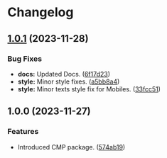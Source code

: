 # Changelog

## [1.0.1](https://github.com/gotamedia/cmp/compare/v1.0.0...v1.0.1) (2023-11-28)


### Bug Fixes

* **docs:** Updated Docs. ([6f17d23](https://github.com/gotamedia/cmp/commit/6f17d2309833de50fb5c31de4105444cafeffc1d))
* **style:** Minor style fixes. ([a5bb8a4](https://github.com/gotamedia/cmp/commit/a5bb8a41535b58342fe6e0e4b6387fd0fa91abc6))
* **style:** Minor texts style fix for Mobiles. ([33fcc51](https://github.com/gotamedia/cmp/commit/33fcc51a39901b3a42368da0d9bbbdbbe6f56101))

## 1.0.0 (2023-11-27)


### Features

* Introduced CMP package. ([574ab19](https://github.com/gotamedia/cmp/commit/574ab19e07b1eafb7309b715fa6126f686196306))
